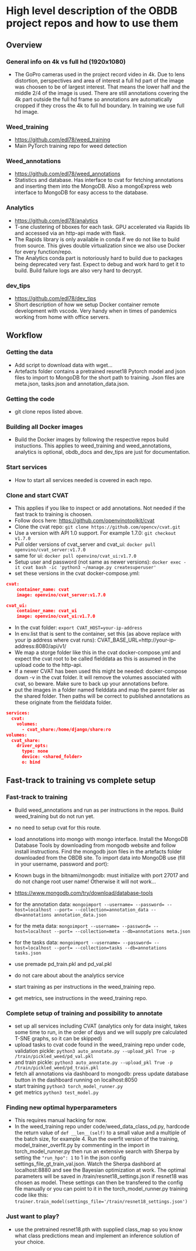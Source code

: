 # High level description of the OBDB project repos and how to use them

## Overview

### General info on 4k vs full hd (1920x1080)
- The GoPro cameras used in the project record video in 4k. Due to lens distortion, perspectives and area of interest a full hd part of the image was choosen to be of largest interest. That means the lower half and the middle 2/4 of the image is used. There are still annotations covering the 4k part outside the full hd frame so annotations are automatically cropped if they cross the 4k to full hd boundary. In training we use full hd image.

### Weed_training
- https://github.com/edl78/weed_training
- Main PyTorch training repo for weed detection

### Weed_annotations
- https://github.com/edl78/weed_annotations
- Statistics and database. Has interface to cvat for fetching annotations and inserting them into the MongoDB. Also a mongoExpress web interface to MongoDB for easy access to the database.

### Analytics
- https://github.com/edl78/analytics
- T-sne clustering of bboxes for each task. GPU accelerated via Rapids lib and accessed via an http-api made with flask.
- The Rapids library is only available in conda if we do not like to build from source. This gives double virtualization since we also use Docker for every function/repo.
- The Analytics conda part is notoriously hard to build due to packages being deprecated very fast. Expect to debug and work hard to get it to build. Build failure logs are also very hard to decrypt.



### dev_tips
- https://github.com/edl78/dev_tips
- Short description of how we setup Docker container remote development with vscode. Very handy when in times of pandemics working from home with office servers.


## Workflow

### Getting the data
- Add script to download data with wget...
- Artefacts folder contains a pretrained resnet18 Pytorch model and json files to import to MongoDB for the short path to training. Json files are meta.json, tasks.json and annotation_data.json.

### Getting the code
- git clone repos listed above.

### Building all Docker images
- Build the Docker images by following the respective repos build instuctions. This applies to weed_training and weed_annotations, analytics is optional, obdb_docs and dev_tips are just for documentation.

### Start services
- How to start all services needed is covered in each repo.

### Clone and start CVAT
- This applies if you like to inspect or add annotations. Not needed if the fast track to training is choosen.
- Follow docs here: https://github.com/openvinotoolkit/cvat
- Clone the cvat repo: `git clone https://github.com/opencv/cvat.git`
- Use a version with API 1.0 support. For example 1.7.0: `git checkout v1.7.0`
- Pull older versions of cvat_server and cvat_ui: `docker pull openvino/cvat_server:v1.7.0`
- same for ui: `docker pull openvino/cvat_ui:v1.7.0`
- Setup user and password (not same as newer versions): `docker exec -it cvat bash -ic 'python3 ~/manage.py createsuperuser'`
- set these versions in the cvat docker-compose.yml:
```json
cvat:
    container_name: cvat
    image: openvino/cvat_server:v1.7.0
```
```json
cvat_ui:
    container_name: cvat_ui
    image: openvino/cvat_ui:v1.7.0
``` 
- In the cvat folder: `export CVAT_HOST=your-ip-address`
- In env.list that is sent to the container, set this (as above replace with your ip address where cvat runs): CVAT_BASE_URL=http://your-ip-address:8080/api/v1/
- We map a storge folder like this in the cvat docker-compose.yml and expect the cvat root to be called fielddata as this is assumed in the upload code to the http-api.
- If a newer CVAT has been used this might be needed: docker-compose down -v in the cvat folder. It will remove the volumes associated with cvat, so beware. Make sure to back up your annotations before.
- put the images in a folder named fielddata and map the parent foler as the shared folder. Then paths will be correct to published annotations as these originate from the fielddata folder.

```json
services:
  cvat:
    volumes:
      - cvat_share:/home/django/share:ro
volumes:
  cvat_share:
    driver_opts:
      type: none
      device: <shared_folder>
      o: bind
```



## Fast-track to training vs complete setup

### Fast-track to training
- Build weed_annotations and run as per instructions in the repos. Build weed_training but do not run yet.
- no need to setup cvat for this route.
- load annotations into mongo with mongo interface. Install the MongoDB Database Tools by downloading from mongodb website and follow install instructions. Find the mongodb json files in the artefacts folder downloaded from the OBDB site. To import data into MongoDB use (fill in your username, password and port):
- Known bugs in the bitnami/mongodb: must initialize with port 27017 and do not change root user name! Otherwise it will not work...
- https://www.mongodb.com/try/download/database-tools
- for the annotation data: `mongoimport --username= --password= --host=localhost --port= --collection=annotation_data --db=annotations annotation_data.json`
- for the meta data: 
`mongoimport --username= --password= --host=localhost --port= --collection=meta --db=annotations meta.json`
- for the tasks data:
`mongoimport --username= --password= --host=localhost --port= --collection=tasks --db=annotations tasks.json`

- use premade pd_train.pkl and pd_val.pkl
- do not care about about the analytics service
- start training as per instructions in the weed_training repo.
- get metrics, see instructions in the weed_training repo.

### Complete setup of training and possibility to annotate
- set up all services including CVAT (analytics only for data insight, takes some time to run, in the order of days and we will supply pre calculated T-SNE graphs, so it can be skipped) 
- upload tasks to cvat code found in the weed_training repo under code, validation pickle: `python3 auto_annotate.py --upload_pkl True -p /train/pickled_weed/pd_val.pkl`
- and train pickle: `python3 auto_annotate.py --upload_pkl True -p /train/pickled_weed/pd_train.pkl`
- fetch all annotations via dashboard to mongodb: press update database button in the dashboard running on localhost:8050
- start training `python3 torch_model_runner.py`
- get metrics `python3 test_model.py`


### Finding new optimal hyperparameters
- This requires manual hacking for now.
- In the weed_training repo under code/weed_data_class_od.py, hardcode the return value of `def __len__(self)` to a small value and a multiple of the batch size, for example 4. Run the overfit version of the training, model_trainer_overfit.py by commenting in the import in torch_model_runner.py then run an extensive search with Sherpa by setting the `"run_hpo": 1` to 1 in the json config settings_file_gt_train_val.json. Watch the Sherpa dashbord at localhost:8880 and see the Bayesian optimization at work. The optimal parameters will be saved in /train/resnet18_settings.json if resnet18 was chosen as model. These settings can then be transfered to the config file manually or you can point to it in the torch_model_runner.py training code like this: `trainer.train_model(settings_file='/train/resnet18_settings.json')` 

### Just want to play?
- use the pretrained resnet18.pth with supplied class_map so you know what class predictions mean and implement an inference solution of your choice.